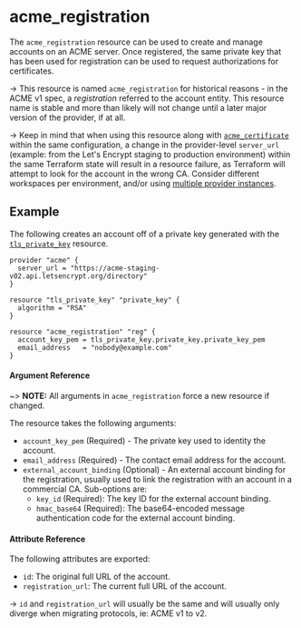 # acme_registration

The `acme_registration` resource can be used to create and manage accounts on an
ACME server. Once registered, the same private key that has been used for
registration can be used to request authorizations for certificates.

-> This resource is named `acme_registration` for historical reasons - in the
ACME v1 spec, a _registration_ referred to the account entity.  This resource
name is stable and more than likely will not change until a later major version
of the provider, if at all.

-> Keep in mind that when using this resource along with
[`acme_certificate`][resource-certificate] within the same configuration, a
change in the provider-level `server_url` (example: from the Let's Encrypt
staging to production environment) within the same Terraform state will result
in a resource failure, as Terraform will attempt to look for the account in the
wrong CA. Consider different workspaces per environment, and/or using [multiple
provider instances][multiple-provider-instances].

[multiple-provider-instances]: https://www.terraform.io/docs/configuration/providers.html#alias-multiple-provider-configurations
[resource-certificate]: ./certificate.md

## Example

The following creates an account off of a private key generated with the
[`tls_private_key`][resource-tls-private-key] resource.

[resource-tls-private-key]: https://registry.terraform.io/providers/hashicorp/tls/latest/docs/resources/private_key

```hcl
provider "acme" {
  server_url = "https://acme-staging-v02.api.letsencrypt.org/directory"
}

resource "tls_private_key" "private_key" {
  algorithm = "RSA"
}

resource "acme_registration" "reg" {
  account_key_pem = tls_private_key.private_key.private_key_pem
  email_address   = "nobody@example.com"
}
```

#### Argument Reference

~> **NOTE:** All arguments in `acme_registration` force a new resource if
changed.

The resource takes the following arguments:

* `account_key_pem` (Required) - The private key used to identity the account.
* `email_address` (Required) - The contact email address for the account.
* `external_account_binding` (Optional) - An external account binding for the
  registration, usually used to link the registration with an account in a
  commercial CA. Sub-options are:
    - `key_id` (Required): The key ID for the external account binding.
    - `hmac_base64` (Required): The base64-encoded message authentication code
      for the external account binding.

#### Attribute Reference

The following attributes are exported:

* `id`: The original full URL of the account.
* `registration_url`: The current full URL of the account.

-> `id` and `registration_url` will usually be the same and will usually only
diverge when migrating protocols, ie: ACME v1 to v2.
